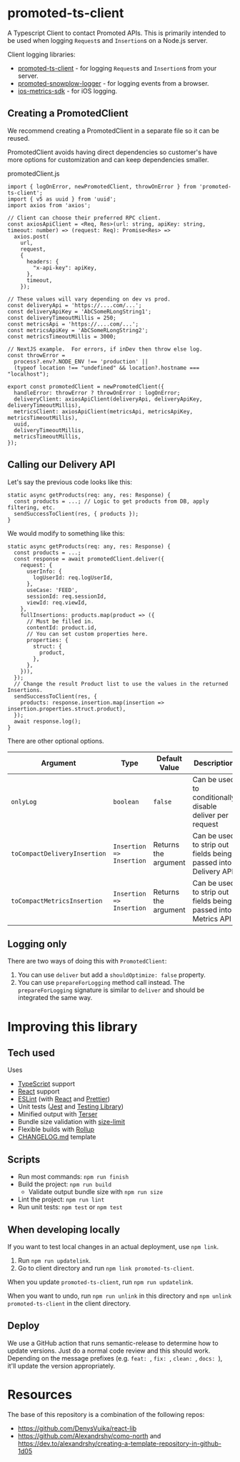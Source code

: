 # promoted-ts-client

A Typescript Client to contact Promoted APIs.  This is primarily intended to be used when logging `Request`s and `Insertion`s on a Node.js server.

Client logging libraries:
- [promoted-ts-client](https://github.com/promotedai/promoted-ts-client) - for logging `Request`s and `Insertion`s from your server.
- [promoted-snowplow-logger](https://github.com/promotedai/promoted-snowplow-logger) - for logging events from a browser.
- [ios-metrics-sdk](https://github.com/promotedai/ios-metrics-sdk) - for iOS logging.

## Creating a PromotedClient

We recommend creating a PromotedClient in a separate file so it can be reused.

PromotedClient avoids having direct dependencies so customer's have more options for customization and can keep dependencies smaller.

promotedClient.js
```
import { logOnError, newPromotedClient, throwOnError } from 'promoted-ts-client';
import { v5 as uuid } from 'uuid';
import axios from 'axios';

// Client can choose their preferred RPC client.
const axiosApiClient = <Req, Res>(url: string, apiKey: string, timeout: number) => (request: Req): Promise<Res> =>
  axios.post(
    url,
    request,
    {
      headers: {
        "x-api-key": apiKey,
      },
      timeout,
    });

// These values will vary depending on dev vs prod.
const deliveryApi = 'https://....com/...';
const deliveryApiKey = 'AbCSomeRLongString1';
const deliveryTimeoutMillis = 250;
const metricsApi = 'https://....com/...';
const metricsApiKey = 'AbCSomeRLongString2';
const metricsTimeoutMillis = 3000;

// NextJS example.  For errors, if inDev then throw else log.
const throwError =
  process?.env?.NODE_ENV !== 'production' ||
  (typeof location !== "undefined" && location?.hostname === "localhost");

export const promotedClient = newPromotedClient({
  handleError: throwError ? throwOnError : logOnError;
  deliveryClient: axiosApiClient(deliveryApi, deliveryApiKey, deliveryTimeoutMillis),
  metricsClient: axiosApiClient(metricsApi, metricsApiKey, metricsTimeoutMillis),
  uuid,
  deliveryTimeoutMillis,
  metricsTimeoutMillis,
});
```

## Calling our Delivery API

Let's say the previous code looks like this:
```
static async getProducts(req: any, res: Response) {
  const products = ...; // Logic to get products from DB, apply filtering, etc.
  sendSuccessToClient(res, { products });
}
```

We would modify to something like this:
```
static async getProducts(req: any, res: Response) {
  const products = ...;
  const response = await promotedClient.deliver({
    request: {
      userInfo: {
        logUserId: req.logUserId,
      },
      useCase: 'FEED',
      sessionId: req.sessionId,
      viewId: req.viewId,
    },
    fullInsertions: products.map(product => ({
      // Must be filled in.
      contentId: product.id,
      // You can set custom properties here.
      properties: {
        struct: {
          product,
        },
      },
    })),
  });
  // Change the result Product list to use the values in the returned Insertions.
  sendSuccessToClient(res, {
    products: response.insertion.map(insertion => insertion.properties.struct.product),
  });
  await response.log();
}
```

There are other optional options.

| Argument | Type | Default Value | Description |
| --- | --- | --- | --- |
| `onlyLog` | `boolean` | `false` | Can be used to conditionally disable deliver per request |
| `toCompactDeliveryInsertion` | `Insertion => Insertion` | Returns the argument | Can be used to strip out fields being passed into Delivery API |
| `toCompactMetricsInsertion` | `Insertion => Insertion` | Returns the argument | Can be used to strip out fields being passed into Metrics API |

## Logging only

There are two ways of doing this with `PromotedClient`:
1. You can use `deliver` but add a `shouldOptimize: false` property.
2. You can use `prepareForLogging` method call instead.  The `prepareForLogging` signature is similar to `deliver` and should be integrated the same way.

# Improving this library

## Tech used

Uses
- [TypeScript](https://www.typescriptlang.org/) support
- [React](https://reactjs.org/) support
- [ESLint](https://eslint.org/) (with [React](https://reactjs.org/) and [Prettier](https://prettier.io/))
- Unit tests ([Jest](https://jestjs.io/) and [Testing Library](https://testing-library.com/))
- Minified output with [Terser](https://terser.org/)
- Bundle size validation with [size-limit](https://github.com/ai/size-limit)
- Flexible builds with [Rollup](https://www.rollupjs.org/)
- [CHANGELOG.md](https://keepachangelog.com/en/1.0.0/) template

## Scripts

- Run most commands: `npm run finish`
- Build the project: `npm run build`
  - Validate output bundle size with `npm run size`
- Lint the project: `npm run lint`
- Run unit tests: `npm test` or `npm test`

## When developing locally

If you want to test local changes in an actual deployment, use `npm link`.

1. Run `npm run updatelink`.
4. Go to client directory and run `npm link promoted-ts-client`.

When you update `promoted-ts-client`, run `npm run updatelink`.

When you want to undo, run `npm run unlink` in this directory and `npm unlink promoted-ts-client` in the client directory.

## Deploy

We use a GitHub action that runs semantic-release to determine how to update versions.  Just do a normal code review and this should work.  Depending on the message prefixes (e.g. `feat: `, `fix: `, `clean: `, `docs: `), it'll update the version appropriately.

# Resources

The base of this repository is a combination of the following repos:
- https://github.com/DenysVuika/react-lib
- https://github.com/Alexandrshy/como-north and https://dev.to/alexandrshy/creating-a-template-repository-in-github-1d05
